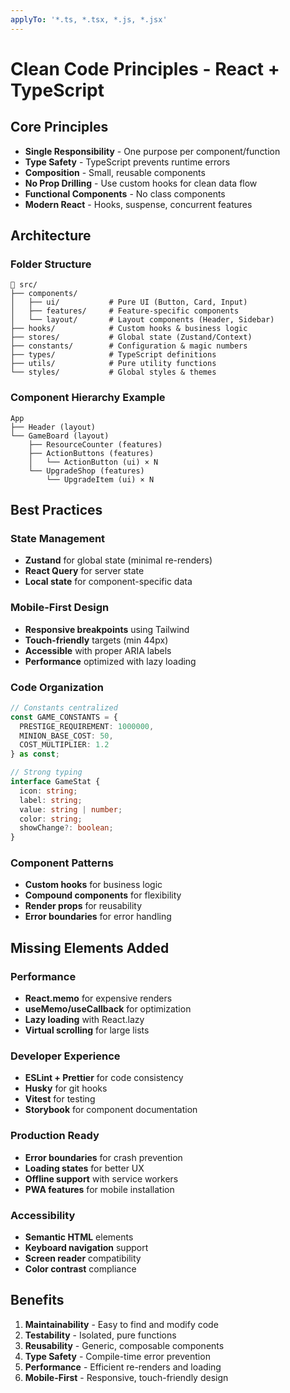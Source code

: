 ```yaml
---
applyTo: '*.ts, *.tsx, *.js, *.jsx'
---
```

# Clean Code Principles - React + TypeScript
## Core Principles

- **Single Responsibility** - One purpose per component/function
- **Type Safety** - TypeScript prevents runtime errors
- **Composition** - Small, reusable components
- **No Prop Drilling** - Use custom hooks for clean data flow
- **Functional Components** - No class components
- **Modern React** - Hooks, suspense, concurrent features

## Architecture

### Folder Structure
```
📁 src/
├── components/
│   ├── ui/           # Pure UI (Button, Card, Input)
│   ├── features/     # Feature-specific components
│   └── layout/       # Layout components (Header, Sidebar)
├── hooks/            # Custom hooks & business logic
├── stores/           # Global state (Zustand/Context)
├── constants/        # Configuration & magic numbers
├── types/            # TypeScript definitions
├── utils/            # Pure utility functions
└── styles/           # Global styles & themes
```

### Component Hierarchy Example
```
App
├── Header (layout)
└── GameBoard (layout)
    ├── ResourceCounter (features)
    ├── ActionButtons (features)
    │   └── ActionButton (ui) × N
    └── UpgradeShop (features)
        └── UpgradeItem (ui) × N
```

## Best Practices

### State Management
- **Zustand** for global state (minimal re-renders)
- **React Query** for server state
- **Local state** for component-specific data

### Mobile-First Design
- **Responsive breakpoints** using Tailwind
- **Touch-friendly** targets (min 44px)
- **Accessible** with proper ARIA labels
- **Performance** optimized with lazy loading

### Code Organization
```typescript
// Constants centralized
const GAME_CONSTANTS = {
  PRESTIGE_REQUIREMENT: 1000000,
  MINION_BASE_COST: 50,
  COST_MULTIPLIER: 1.2
} as const;

// Strong typing
interface GameStat {
  icon: string;
  label: string;
  value: string | number;
  color: string;
  showChange?: boolean;
}
```

### Component Patterns
- **Custom hooks** for business logic
- **Compound components** for flexibility
- **Render props** for reusability
- **Error boundaries** for error handling

## Missing Elements Added

### Performance
- **React.memo** for expensive renders
- **useMemo/useCallback** for optimization
- **Lazy loading** with React.lazy
- **Virtual scrolling** for large lists

### Developer Experience
- **ESLint + Prettier** for code consistency
- **Husky** for git hooks
- **Vitest** for testing
- **Storybook** for component documentation

### Production Ready
- **Error boundaries** for crash prevention
- **Loading states** for better UX
- **Offline support** with service workers
- **PWA features** for mobile installation

### Accessibility
- **Semantic HTML** elements
- **Keyboard navigation** support
- **Screen reader** compatibility
- **Color contrast** compliance

## Benefits

1. **Maintainability** - Easy to find and modify code
2. **Testability** - Isolated, pure functions
3. **Reusability** - Generic, composable components
4. **Type Safety** - Compile-time error prevention
5. **Performance** - Efficient re-renders and loading
6. **Mobile-First** - Responsive, touch-friendly design